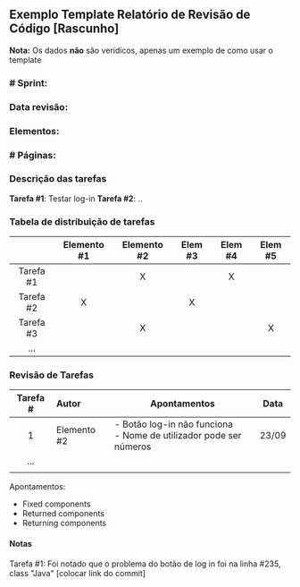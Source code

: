 ## Exemplo Template Relatório de Revisão de Código [Rascunho]
**Nota:** Os dados **não** são verídicos, apenas um exemplo de como usar o template


### # Sprint:

### Data revisão:

### Elementos:

### # Páginas:


### Descrição das tarefas
**Tarefa #1**: Testar log-in
**Tarefa #2**: ..

### Tabela de distribuição de tarefas

|           | Elemento #1 | Elemento #2 | Elem #3 | Elem #4 | Elem #5 |
| :-------: | :---------: | :---------: | :-----: | :-----: | :-----: |
| Tarefa #1 |             |      X      |         |    X    |         |
| Tarefa #2 |      X      |             |    X    |         |         |
| Tarefa #3 |             |      X      |         |         |    X    |
|    ...    |             |             |         |         |         |



### Revisão de Tarefas

| Tarefa # | Autor       | Apontamentos                                           | Data  |
| :------: | :---------- | ------------------------------------------------------------ | :---: |
|    1     | Elemento #2 | - Botão log-in não funciona<br />- Nome de utilizador pode ser números | 23/09 |
|   ...    |             |                                                              |       |
|          |             |                                                              |       |

Apontamentos:
- Fixed components
- Returned components
- Returning components


#### Notas

Tarefa #1: Foi notado que o problema do botão de log in foi na linha #235, class "Java" [colocar link do commit]

